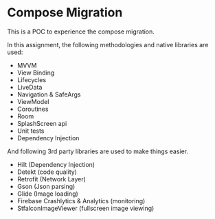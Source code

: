 # Compose Migration
This is a POC to experience the compose migration.

In this assignment, the following methodologies and native libraries are used:

- MVVM
- View Binding
- Lifecycles
- LiveData
- Navigation & SafeArgs
- ViewModel
- Coroutines
- Room
- SplashScreen api
- Unit tests
- Dependency Injection

And following 3rd party libraries are used to make things easier.
- Hilt (Dependency Injection)
- Detekt (code quality)
- Retrofit (Network Layer)
- Gson (Json parsing)
- Glide (Image loading)
- Firebase Crashlytics & Analytics (monitoring)
- StfalconImageViewer (fullscreen image viewing) 


